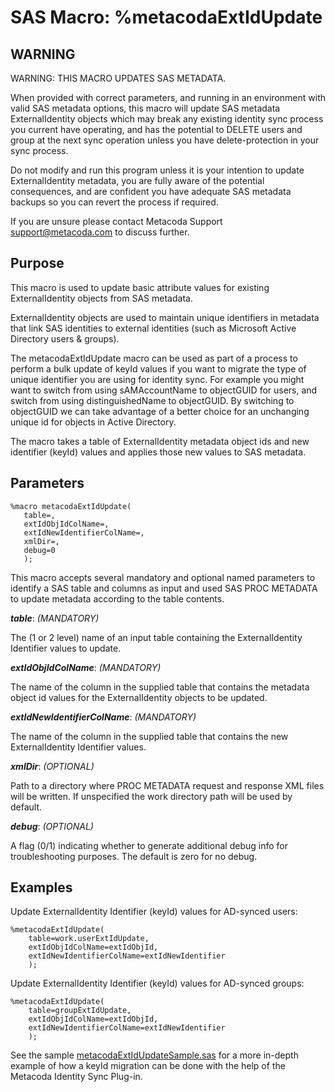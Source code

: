 # SAS Macro: %metacodaExtIdUpdate

## WARNING

WARNING: THIS MACRO UPDATES SAS METADATA.
   
When provided with correct parameters, and running in an environment with valid SAS metadata
options, this macro will update SAS metadata ExternalIdentity objects which may break any existing
identity sync process you current have operating, and has the potential to DELETE users and group
at the next sync operation unless you have delete-protection in your sync process.
   
Do not modify and run this program unless it is your intention to update ExternalIdentity metadata,
you are fully aware of the potential consequences, and are confident you have adequate SAS metadata
backups so you can revert the process if required.
    
If you are unsure please contact Metacoda Support [support@metacoda.com](mailto:support@metacoda.com)
to discuss further.

## Purpose

This macro is used to update basic attribute values for existing ExternalIdentity objects from SAS
metadata.

ExternalIdentity objects are used to maintain unique identifiers in metadata that link SAS
identities to external identities (such as Microsoft Active Directory users & groups).

The metacodaExtIdUpdate macro can be used as part of a process to perform a bulk update of keyId
values if you want to migrate the type of unique identifier you are using for identity sync.
For example you might want to switch from using sAMAccountName to objectGUID for users, and switch
from using distinguishedName to objectGUID. By switching to objectGUID we can take advantage of a
better choice for an unchanging unique id for objects in Active Directory.

The macro takes a table of ExternalIdentity metadata object ids and new identifier (keyId) values
and applies those new values to SAS metadata.

## Parameters

    %macro metacodaExtIdUpdate(
       table=,
       extIdObjIdColName=,
       extIdNewIdentifierColName=,
       xmlDir=,
       debug=0
       );

This macro accepts several mandatory and optional named parameters to identify a SAS table and
columns as input and used SAS PROC METADATA to update metadata according to the table contents. 

***table***: _(MANDATORY)_
 
The (1 or 2 level) name of an input table containing the ExternalIdentity Identifier values to
update.

***extIdObjIdColName***: _(MANDATORY)_

The name of the column in the supplied table that contains the metadata object id values for the
ExternalIdentity objects to be updated.

***extIdNewIdentifierColName***: _(MANDATORY)_

The name of the column in the supplied table that contains the new ExternalIdentity Identifier
values.

***xmlDir***: _(OPTIONAL)_

Path to a directory where PROC METADATA request and response XML files will be written. If
unspecified the work directory path will be used by default.

***debug***: _(OPTIONAL)_
 
A flag (0/1) indicating whether to generate additional debug info for troubleshooting purposes.
The default is zero for no debug.

## Examples

Update ExternalIdentity Identifier (keyId) values for AD-synced users:

    %metacodaExtIdUpdate(
        table=work.userExtIdUpdate,
        extIdObjIdColName=extIdObjId,
        extIdNewIdentifierColName=extIdNewIdentifier
        );

Update ExternalIdentity Identifier (keyId) values for AD-synced groups:

    %metacodaExtIdUpdate(
        table=groupExtIdUpdate,
        extIdObjIdColName=extIdObjId,
        extIdNewIdentifierColName=extIdNewIdentifier
        );

See the sample [metacodaExtIdUpdateSample.sas](https://github.com/Metacoda/idsync-utils/blob/master/samples/metacodaExtIdUpdateSample.sas) for a more
in-depth example of how a keyId migration can be done with the help of the Metacoda Identity Sync
Plug-in.
